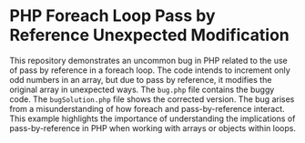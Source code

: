 # PHP Foreach Loop Pass by Reference Unexpected Modification
This repository demonstrates an uncommon bug in PHP related to the use of pass by reference in a foreach loop.  The code intends to increment only odd numbers in an array, but due to pass by reference, it modifies the original array in unexpected ways.
The `bug.php` file contains the buggy code. The `bugSolution.php` file shows the corrected version.  The bug arises from a misunderstanding of how foreach and pass-by-reference interact.
This example highlights the importance of understanding the implications of pass-by-reference in PHP when working with arrays or objects within loops.